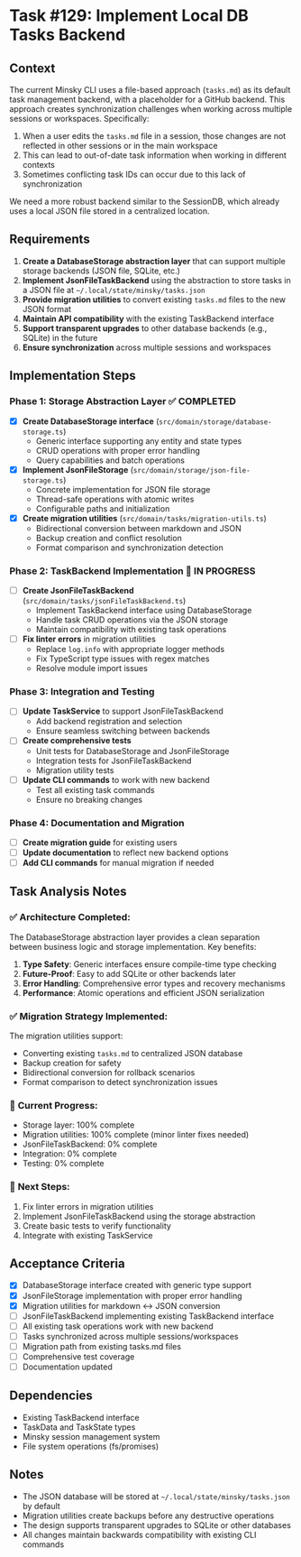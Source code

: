 # Task #129: Implement Local DB Tasks Backend

## Context

The current Minsky CLI uses a file-based approach (`tasks.md`) as its default task management backend, with a placeholder for a GitHub backend. This approach creates synchronization challenges when working across multiple sessions or workspaces. Specifically:

1. When a user edits the `tasks.md` file in a session, those changes are not reflected in other sessions or in the main workspace
2. This can lead to out-of-date task information when working in different contexts
3. Sometimes conflicting task IDs can occur due to this lack of synchronization

We need a more robust backend similar to the SessionDB, which already uses a local JSON file stored in a centralized location.

## Requirements

1. **Create a DatabaseStorage abstraction layer** that can support multiple storage backends (JSON file, SQLite, etc.)
2. **Implement JsonFileTaskBackend** using the abstraction to store tasks in a JSON file at `~/.local/state/minsky/tasks.json`
3. **Provide migration utilities** to convert existing `tasks.md` files to the new JSON format
4. **Maintain API compatibility** with the existing TaskBackend interface
5. **Support transparent upgrades** to other database backends (e.g., SQLite) in the future
6. **Ensure synchronization** across multiple sessions and workspaces

## Implementation Steps

### Phase 1: Storage Abstraction Layer ✅ COMPLETED
- [x] **Create DatabaseStorage interface** (`src/domain/storage/database-storage.ts`)
  - Generic interface supporting any entity and state types
  - CRUD operations with proper error handling
  - Query capabilities and batch operations
- [x] **Implement JsonFileStorage** (`src/domain/storage/json-file-storage.ts`)
  - Concrete implementation for JSON file storage
  - Thread-safe operations with atomic writes
  - Configurable paths and initialization
- [x] **Create migration utilities** (`src/domain/tasks/migration-utils.ts`)
  - Bidirectional conversion between markdown and JSON
  - Backup creation and conflict resolution
  - Format comparison and synchronization detection

### Phase 2: TaskBackend Implementation 🔄 IN PROGRESS
- [ ] **Create JsonFileTaskBackend** (`src/domain/tasks/jsonFileTaskBackend.ts`)
  - Implement TaskBackend interface using DatabaseStorage
  - Handle task CRUD operations via the JSON storage
  - Maintain compatibility with existing task operations
- [ ] **Fix linter errors** in migration utilities
  - Replace `log.info` with appropriate logger methods
  - Fix TypeScript type issues with regex matches
  - Resolve module import issues

### Phase 3: Integration and Testing
- [ ] **Update TaskService** to support JsonFileTaskBackend
  - Add backend registration and selection
  - Ensure seamless switching between backends
- [ ] **Create comprehensive tests**
  - Unit tests for DatabaseStorage and JsonFileStorage
  - Integration tests for JsonFileTaskBackend
  - Migration utility tests
- [ ] **Update CLI commands** to work with new backend
  - Test all existing task commands
  - Ensure no breaking changes

### Phase 4: Documentation and Migration
- [ ] **Create migration guide** for existing users
- [ ] **Update documentation** to reflect new backend options
- [ ] **Add CLI commands** for manual migration if needed

## Task Analysis Notes

### ✅ **Architecture Completed:**
The DatabaseStorage abstraction layer provides a clean separation between business logic and storage implementation. Key benefits:

1. **Type Safety**: Generic interfaces ensure compile-time type checking
2. **Future-Proof**: Easy to add SQLite or other backends later
3. **Error Handling**: Comprehensive error types and recovery mechanisms
4. **Performance**: Atomic operations and efficient JSON serialization

### ✅ **Migration Strategy Implemented:**
The migration utilities support:
- Converting existing `tasks.md` to centralized JSON database
- Backup creation for safety
- Bidirectional conversion for rollback scenarios
- Format comparison to detect synchronization issues

### 🔄 **Current Progress:**
- Storage layer: 100% complete
- Migration utilities: 100% complete (minor linter fixes needed)
- JsonFileTaskBackend: 0% complete
- Integration: 0% complete
- Testing: 0% complete

### 🎯 **Next Steps:**
1. Fix linter errors in migration utilities
2. Implement JsonFileTaskBackend using the storage abstraction
3. Create basic tests to verify functionality
4. Integrate with existing TaskService

## Acceptance Criteria

- [x] DatabaseStorage interface created with generic type support
- [x] JsonFileStorage implementation with proper error handling
- [x] Migration utilities for markdown ↔ JSON conversion
- [ ] JsonFileTaskBackend implementing existing TaskBackend interface
- [ ] All existing task operations work with new backend
- [ ] Tasks synchronized across multiple sessions/workspaces
- [ ] Migration path from existing tasks.md files
- [ ] Comprehensive test coverage
- [ ] Documentation updated

## Dependencies

- Existing TaskBackend interface
- TaskData and TaskState types
- Minsky session management system
- File system operations (fs/promises)

## Notes

- The JSON database will be stored at `~/.local/state/minsky/tasks.json` by default
- Migration utilities create backups before any destructive operations
- The design supports transparent upgrades to SQLite or other databases
- All changes maintain backwards compatibility with existing CLI commands
